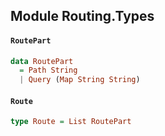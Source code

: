 ## Module Routing.Types

#### `RoutePart`

``` purescript
data RoutePart
  = Path String
  | Query (Map String String)
```

#### `Route`

``` purescript
type Route = List RoutePart
```


